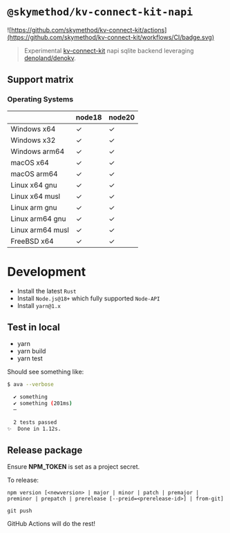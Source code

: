 # `@skymethod/kv-connect-kit-napi`

![https://github.com/skymethod/kv-connect-kit/actions](https://github.com/skymethod/kv-connect-kit/workflows/CI/badge.svg)

> Experimental [kv-connect-kit](https://github.com/skymethod/kv-connect-kit) napi sqlite backend leveraging [denoland/denokv](https://github.com/denoland/denokv).

## Support matrix

### Operating Systems

|                  | node18 | node20 |
| ---------------- | ------ | ------ |
| Windows x64      | ✓      | ✓      |
| Windows x32      | ✓      | ✓      |
| Windows arm64    | ✓      | ✓      |
| macOS x64        | ✓      | ✓      |
| macOS arm64      | ✓      | ✓      |
| Linux x64 gnu    | ✓      | ✓      |
| Linux x64 musl   | ✓      | ✓      |
| Linux arm gnu    | ✓      | ✓      |
| Linux arm64 gnu  | ✓      | ✓      |
| Linux arm64 musl | ✓      | ✓      |
| FreeBSD x64      | ✓      | ✓      |


# Development

- Install the latest `Rust`
- Install `Node.js@18+` which fully supported `Node-API`
- Install `yarn@1.x`

## Test in local

- yarn
- yarn build
- yarn test

Should see something like:

```bash
$ ava --verbose

  ✔ something
  ✔ something (201ms)
  ─

  2 tests passed
✨  Done in 1.12s.
```

## Release package

Ensure **NPM_TOKEN** is set as a project secret.

To release:

```
npm version [<newversion> | major | minor | patch | premajor | preminor | prepatch | prerelease [--preid=<prerelease-id>] | from-git]

git push
```

GitHub Actions will do the rest!
